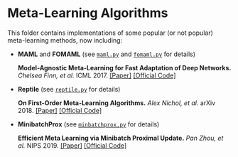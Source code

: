 # Meta-Learning Algorithms

This folder contains implementations of some popular (or not popular) meta-learning methods, now including:

- **MAML** and **FOMAML** (see [`maml.py`](maml.py) and [`fomaml.py`](fomaml.py) for details)

    **Model-Agnostic Meta-Learning for Fast Adaptation of Deep Networks.** *Chelsea Finn, et al.* ICML 2017. [[Paper]](https://arxiv.org/pdf/1703.03400.pdf) [[Official Code]](https://github.com/cbfinn/maml)

- **Reptile** (see [`reptile.py`](reptile.py) for details)

    **On First-Order Meta-Learning Algorithms.** *Alex Nichol, et al.* arXiv 2018. [[Paper]](https://arxiv.org/pdf/1803.02999.pdf) [[Official Code]](https://github.com/openai/supervised-reptile)


- **MinibatchProx** (see [`minbatchprox.py`](minbatchprox.py) for details)

    **Efficient Meta Learning via Minibatch Proximal Update.** *Pan Zhou, et al.* NIPS 2019. [[Paper]](https://panzhous.github.io/assets/pdf/2019-NIPS-metaleanring.pdf) [[Official Code]](https://panzhous.github.io/assets/code/MetaMinibatchProx.zip)